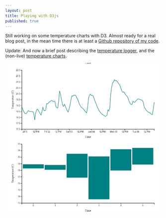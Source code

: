 ```yaml
---
layout: post
title: Playing with D3js
published: true
---
```


Still working on some temperature charts with D3. Almost ready for a real blog post, in the mean time there is at least a [Github repository of my code](https://github.com/Buntworthy/tempLogger).

Update: And now a brief post describing the [temperature logger](http://www.cutsquash.com/2015/01/simple-temperature-logger/), and the (non-live) [temperature charts](http://cutsquash.com/temperature/).

![D3js temperature chart](/images/2015-01-06_screenshot_001.jpg)